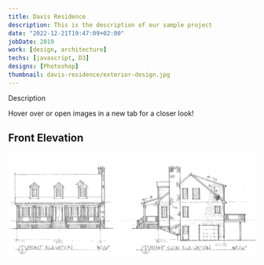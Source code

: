 ```yaml
---
title: Davis Residence
description: This is the description of our sample project
date: "2022-12-21T19:47:09+02:00"
jobDate: 2019
work: [design, architecture]
techs: [javascript, D3]
designs: [Photoshop]
thumbnail: davis-residence/exterior-design.jpg
---
```


Description

Hover over or open images in a new tab for a closer look!

## Front Elevation

<div class="zoom">

![exterior design](exterior-design.jpg)

</div>
